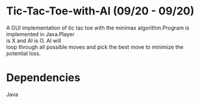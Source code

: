 # Tic-Tac-Toe-with-AI (09/20 - 09/20)
A GUI implementation of tic tac toe with the minimax algorithm.Program is implemented in Java.Player<br>
is X and AI is O. AI will <br> loop through all possible moves and pick the best move to minimize the potential loss.

# Dependencies
Java
